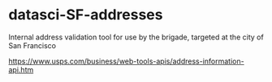 # datasci-SF-addresses
Internal address validation tool for use by the brigade, targeted at the city of San Francisco

https://www.usps.com/business/web-tools-apis/address-information-api.htm
